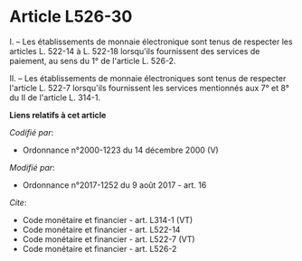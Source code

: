 # Article L526-30

I. – Les établissements de monnaie électronique sont tenus de respecter les articles L. 522-14 à L. 522-18 lorsqu'ils
fournissent des services de paiement, au sens du 1° de l'article L. 526-2. 

II. – Les établissements de monnaie électroniques sont tenus de respecter l'article L. 522-7 lorsqu'ils fournissent les
services mentionnés aux 7° et 8° du II de l'article L. 314-1.

**Liens relatifs à cet article**

_Codifié par_:

  - Ordonnance n°2000-1223 du 14 décembre 2000 (V)

_Modifié par_:

  - Ordonnance n°2017-1252 du 9 août 2017 - art. 16

_Cite_:

  - Code monétaire et financier - art. L314-1 (VT)
  - Code monétaire et financier - art. L522-14
  - Code monétaire et financier - art. L522-7 (VT)
  - Code monétaire et financier - art. L526-2
